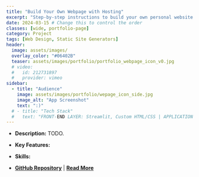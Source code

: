 ```yaml
---
title: "Build Your Own Webpage with Hosting"
excerpt: "Step-by-step instructions to build your own personal website with free hosting and custom domain"
date: 2024-03-15 # Change this to control the order
classes: [wide, portfolio-page]
category: Project
tags: [Web Design, Static Site Generators]
header:
  image: assets/images/
  overlay_color: "#06402B"
  teaser: assets/images/portfolio/portfolio_webpage_icon_v0.jpg
  # video:
  #   id: 212731897
  #   provider: vimeo
sidebar:
  - title: "Audience"
    image: assets/images/portfolio/wepage_icon_side.jpg
    image_alt: "App Screenshot"
    text: ":)"
  # - title: "Tech Stack"
  #   text: "FRONT-END LAYER: Streamlit, Custom HTML/CSS | APPLICATION LAYER: Python based conversation management | INTEGRATION LAYER: Llama-Index, OpenAI API, Claude API | INFRASTRUCTURE LAYER: AWS EC2, Custom domain"
---
```


- **Description:** TODO.  

- **Key Features:**

- **Skills:** 

- **[GitHub Repository](https://github.com/dagny099/dagny099.github.io)** | **[Read More](https://barbhs.com/)**
